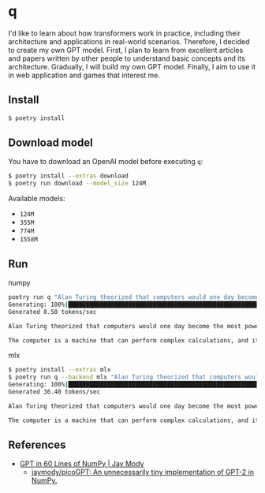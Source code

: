 # q

I'd like to learn about how transformers work in practice, including their architecture and applications in real-world scenarios. Therefore, I decided to create my own GPT model. First, I plan to learn from excellent articles and papers written by other people to understand basic concepts and its architecture. Gradually, I will build my own GPT model. Finally, I aim to use it in web application and games that interest me.

## Install

```sh
$ poetry install
```

## Download model

You have to download an OpenAI model before executing `q`:

```sh
$ poetry install --extras download
$ poetry run download --model_size 124M
```

Available models:

- `124M`
- `355M`
- `774M`
- `1558M`

## Run

numpy

```sh
poetry run q "Alan Turing theorized that computers would one day become"
Generating: 100%|██████████████████████████████████████████████████████████████████████████████████████████████████████████████████████████████| 40/40 [00:04<00:00,  8.54it/s]
Generated 8.50 tokens/sec

Alan Turing theorized that computers would one day become the most powerful machines on the planet.

The computer is a machine that can perform complex calculations, and it can perform these calculations in a way that is very similar to the human brain.
```

mlx

```sh
$ poetry install --extras mlx
$ poetry run q --backend mlx "Alan Turing theorized that computers would one day become"
Generating: 100%|██████████████████████████████████████████████████████████████████████████████████████████████████████████████████████████████| 40/40 [00:01<00:00, 36.94it/s]
Generated 36.40 tokens/sec

Alan Turing theorized that computers would one day become the most powerful machines on the planet.

The computer is a machine that can perform complex calculations, and it can perform these calculations in a way that is very similar to the human brain.
```

## References

- [GPT in 60 Lines of NumPy | Jay Mody](https://jaykmody.com/blog/gpt-from-scratch/)
  - [jaymody/picoGPT: An unnecessarily tiny implementation of GPT-2 in NumPy.](https://github.com/jaymody/picoGPT/tree/main)
